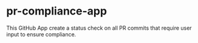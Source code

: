 # pr-compliance-app
This GitHub App create a status check on all PR commits that require user input to ensure compliance.
